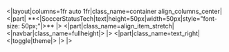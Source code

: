 <br/>
<|layout|columns=1fr auto 1fr|class_name=container align_columns_center|
<|part|
**<|SoccerStatusTech|text|height=50px|width=50px|style="font-size: 50px;"|>**
|>
<|part|class_name=align_item_stretch|
<|navbar|class_name=fullheight|>
|>
<|part|class_name=text_right|
<|toggle|theme|>
|>
|>
